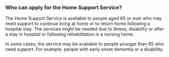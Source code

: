 ###  Who can apply for the Home Support Service?

The Home Support Service is available to people aged 65 or over who may need
support to continue living at home or to return home following a hospital
stay. The services might be needed due to illness, disability or after a stay
in hospital or following rehabilitation in a nursing home.

In some cases, the service may be available to people younger than 65 who need
support. For example, people with early onset dementia or a disability.
